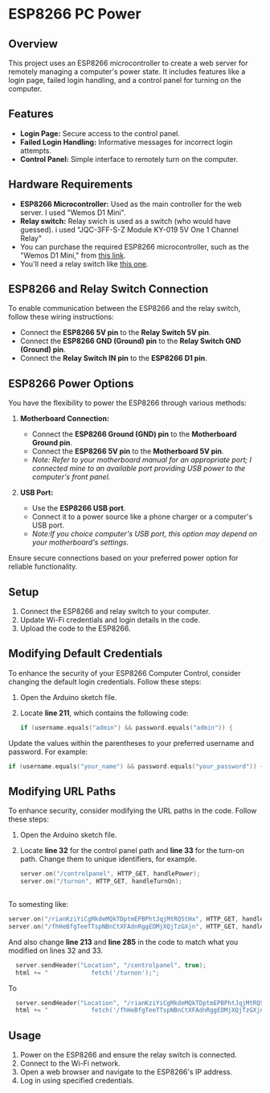 # ESP8266 PC Power

## Overview

This project uses an ESP8266 microcontroller to create a web server for remotely managing a computer's power state. It includes features like a login page, failed login handling, and a control panel for turning on the computer.

## Features

- **Login Page:** Secure access to the control panel.
- **Failed Login Handling:** Informative messages for incorrect login attempts.
- **Control Panel:** Simple interface to remotely turn on the computer.

## Hardware Requirements

- **ESP8266 Microcontroller:** Used as the main controller for the web server. I used "Wemos D1 Mini".
- **Relay switch:** Relay swich is used as a switch (who would have guessed). i used "JQC-3FF-S-Z Module KY-019 5V One 1 Channel Relay"
- You can purchase the required ESP8266 microcontroller, such as the "Wemos D1 Mini," from [this link](https://www.aliexpress.com/w/wholesale-Wemos-D1-mini.html?spm=a2g0o.productlist.search.0).
- You'll need a relay switch like [this one](https://www.aliexpress.com/item/1005005654379195.html?spm=a2g0o.productlist.main.17.20203358jZkazw&algo_pvid=ee9f0dc9-ca21-4938-b951-e6865958626a).

## ESP8266 and Relay Switch Connection

To enable communication between the ESP8266 and the relay switch, follow these wiring instructions:

- Connect the **ESP8266 5V pin** to the **Relay Switch 5V pin**.
- Connect the **ESP8266 GND (Ground) pin** to the **Relay Switch GND (Ground) pin**.
- Connect the **Relay Switch IN pin** to the **ESP8266 D1 pin**.

## ESP8266 Power Options

You have the flexibility to power the ESP8266 through various methods:

1. **Motherboard Connection:**
   - Connect the **ESP8266 Ground (GND) pin** to the **Motherboard Ground pin**.
   - Connect the **ESP8266 5V pin** to the **Motherboard 5V pin**.
   - *Note: Refer to your motherboard manual for an appropriate port; I connected mine to an available port providing USB power to the computer's front panel.*

2. **USB Port:**
   - Use the **ESP8266 USB port**.
   - Connect it to a power source like a phone charger or a computer's USB port.
   - *Note:If you choice computer's USB port, this option may depend on your motherboard's settings.*

Ensure secure connections based on your preferred power option for reliable functionality.

## Setup

1. Connect the ESP8266 and relay switch to your computer.
2. Update Wi-Fi credentials and login details in the code.
3. Upload the code to the ESP8266.

## Modifying Default Credentials

To enhance the security of your ESP8266 Computer Control, consider changing the default login credentials. Follow these steps:

1. Open the Arduino sketch file.
2. Locate **line 211**, which contains the following code:

   ```cpp
   if (username.equals("admin") && password.equals("admin")) {
   
Update the values within the parentheses to your preferred username and password. For example:

  ```cpp
  if (username.equals("your_name") && password.equals("your_password")) {
````

## Modifying URL Paths

To enhance security, consider modifying the URL paths in the code. Follow these steps:

1. Open the Arduino sketch file.
2. Locate **line 32** for the control panel path and **line 33** for the turn-on path. Change them to unique identifiers, for example.

   ```cpp
   server.on("/controlpanel", HTTP_GET, handlePower);
   server.on("/turnon", HTTP_GET, handleTurnOn);
  
To somesting like:

   ```cpp
   server.on("/rianKziYiCgMkdeMQkTDptmEPBPhtJqjMtRQStHx", HTTP_GET, handlePower);
   server.on("/fhHeBfgTeeTTspNBnCtXFAdnRggEDMjXQjTzGXjn", HTTP_GET, handleTurnOn);
````
And also change **line 213** and **line 285** in the code to match what you modified on lines 32 and 33.

 ```cpp
   server.sendHeader("Location", "/controlpanel", true);
   html += "            fetch('/turnon');";
````
To 

 ```cpp
   server.sendHeader("Location", "/rianKziYiCgMkdeMQkTDptmEPBPhtJqjMtRQStHx", true);
   html += "            fetch('/fhHeBfgTeeTTspNBnCtXFAdnRggEDMjXQjTzGXjn');";
````

## Usage

1. Power on the ESP8266 and ensure the relay switch is connected.
2. Connect to the Wi-Fi network.
3. Open a web browser and navigate to the ESP8266's IP address.
4. Log in using specified credentials.

